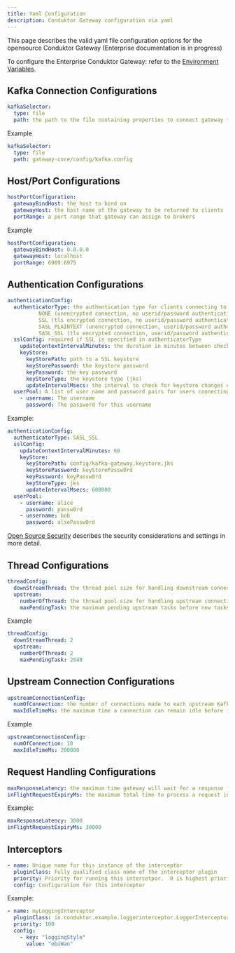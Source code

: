 ```yaml
---
title: Yaml Configuration 
description: Conduktor Gateway configuration via yaml
---
```


This page describes the valid yaml file configuration options for the opensource Conduktor Gateway (Enterprise documentation is in progress)

To configure the Enterprise Conduktor Gateway: refer to the [Environment Variables](./env-variables.md).

## Kafka Connection Configurations

```yaml
kafkaSelector:
  type: file
  path: the path to the file containing properties to connect gateway to the Kafka cluster
```

Example

```yaml
kafkaSelector:
  type: file
  path: gateway-core/config/kafka.config
```

## Host/Port Configurations

```yaml
hostPortConfiguration:
  gatewayBindHost: the host to bind on
  gatewayHost: the host name of the gateway to be returned to clients
  portRange: a port range that gateway can assign to brokers
```

Example

```yaml
hostPortConfiguration:
  gatewayBindHost: 0.0.0.0
  gatewayHost: localhost
  portRange: 6969:6975
```

## Authentication Configurations

```yaml
authenticationConfig:
  authenticatorType: the authentication type for clients connecting to the gateway.  Value can be one of:
          NONE (unencrypted connection, no userid/password authentication)
          SSL (tls encrypted connection, no userid/password authentication
          SASL_PLAINTEXT (unencrypted connection, userid/password authentication)
          SASL_SSL (tls encrypted connection, userid/password authentication)
  sslConfig: required if SSL is specified in authenticatorType
    updateContextIntervalMinutes: the duration in minutes between checks for for SSL context changes (minimum 1)
    keyStore:
      keyStorePath: path to a SSL keystore
      keyStorePassword: the keystore password
      keyPassword: the key password
      keyStoreType: the keystore type (jks)
      updateIntervalMsecs: the interval to check for keystore changes e.g. 600000
  userPool: A list of user name and password pairs for users connecting to the gateway.  Required if SASL is set in authenticatorType
    - username: The username 
      password: The password for this username
```

Example:

```yaml
authenticationConfig:
  authenticatorType: SASL_SSL
  sslConfig:
    updateContextIntervalMinutes: 60
    keyStore:
      keyStorePath: config/kafka-gateway.keystore.jks
      keyStorePassword: keyStorePassw0rd
      keyPassword: keyPassw0rd
      keyStoreType: jks
      updateIntervalMsecs: 600000
  userPool:
    - username: alice
      password: passw0rd
    - unsername: bob
      password: alsoPassw0rd
```

[Open Source Security](./oss_security.md) describes the security considerations and settings in more detail.

## Thread Configurations

```yaml
threadConfig:
  downStreamThread: the thread pool size for handling downstream connections (connections from Kafka clients)
  upstream:
    numberOfThread: the thread pool size for handling upstream connections (connections to Kafka brokers)
    maxPendingTask: the maximum pending upstream tasks before new tasks will be rejected
```

Example

```yaml
threadConfig:
  downStreamThread: 2
  upstream:
    numberOfThread: 2
    maxPendingTask: 2048
```

## Upstream Connection Configurations

```yaml
upstreamConnectionConfig:
  numOfConnection: the number of connections made to each upstream Kafka broker
  maxIdleTimeMs: the maximum time a connection can remain idle before it will be reaped
```

Example

```yaml
upstreamConnectionConfig:
  numOfConnection: 10
  maxIdleTimeMs: 200000
```

## Request Handling Configurations

```yaml
maxResponseLatency: the maximum time gateway will wait for a response from Kafka
inFlightRequestExpiryMs: the maximum total time to process a request in gateway before it will be rejected
```

Example:

```yaml
maxResponseLatency: 3000
inFlightRequestExpiryMs: 30000
```

## Interceptors

```yaml
- name: Unique name for this instance of the interceptor
  pluginClass: Fully qualified class name of the interceptor plugin
  priority: Priority for running this intercetpor.  0 is highest priority (run first), 2^32 is lowest.  If two interceptors have the same priority then the running order is indeterminate.
  config: Configuration for this interceptor
```

Example:

```yaml
- name: myLoggingInterceptor
  pluginClass: io.conduktor.example.loggerinterceptor.LoggerInterceptorPlugin
  priority: 100
  config:
    - key: "loggingStyle"
      value: "obiWan"
```
